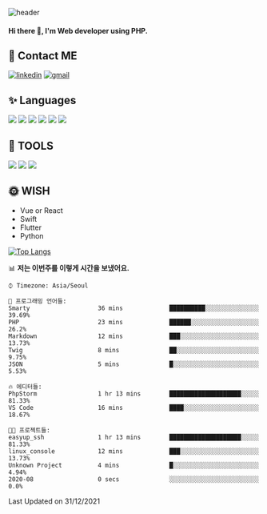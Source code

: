 ![header](https://capsule-render.vercel.app/api?type=waving&color=auto&height=300&section=header&text=EINEE&fontSize=90&animation=twinkling)

#### Hi there 👋, I'm <b>Web developer</b> using PHP. ####

<!--
- 🔭 I’m currently working on Uniwill
- 🌱 I’m currently learning Vue or React or Python.
-->

<!---#### I am PHP developer --->

## 💌 Contact ME ###
[<img src='https://img.shields.io/badge/-EunjiKo-%230A66C2?style=flat-square&logo=LinkedIn&logoColor=white' alt='linkedin'>](https://www.linkedin.com/in/https://www.linkedin.com/in/eunji-ko-00a907164//)  [<img src='https://img.shields.io/badge/-einee214%40gmail.com-%23EA4335?style=flat-square&logo=Gmail&logoColor=white' alt='gmail'>](einee214@gmail.com)  


## ✨ Languages
<img src='https://img.shields.io/badge/-PHP-%23777BB4?style=for-the-badge&logo=PHP&logoColor=white'> <img src='https://img.shields.io/badge/-Laravel-%23FF2D20?style=for-the-badge&logo=Laravel&logoColor=white'> <img src='https://img.shields.io/badge/Jquery-%230769AD?style=for-the-badge&logo=Jquery&logoColor=white'> <img src='https://img.shields.io/badge/CSS3-%231572B6?style=for-the-badge&logo=CSS3&logoColor=white'> <img src='https://img.shields.io/badge/Bootstrap-%237952B3?style=for-the-badge&logo=Bootstrap&logoColor=white' > <img src='https://img.shields.io/badge/MySQL-%234479A1?style=for-the-badge&logo=MySQL&logoColor=white' >

## 🌷 TOOLS
<img src='https://img.shields.io/badge/PHPSTORM-%23000000?style=for-the-badge&logo=PhpStorm&logoColor=white' > <img src='https://img.shields.io/badge/GitLab-%23FCA121?style=for-the-badge&logo=GitLab&logoColor=white' > <img src='https://img.shields.io/badge/GitHub-%23181717?style=for-the-badge&logo=GitHub&logoColor=white'>


## 🌞 WISH
- Vue or React
- Swift
- Flutter
- Python


[![Top Langs](https://github-readme-stats.vercel.app/api/top-langs/?username=ein214&layout=compact)](https://github.com/anuraghazra/github-readme-stats)

<!--START_SECTION:waka-->
📊 **저는 이번주를 이렇게 시간을 보냈어요.** 

```text
⌚︎ Timezone: Asia/Seoul

💬 프로그래밍 언어들: 
Smarty                   36 mins             ██████████░░░░░░░░░░░░░░░   39.69% 
PHP                      23 mins             ██████░░░░░░░░░░░░░░░░░░░   26.2% 
Markdown                 12 mins             ███░░░░░░░░░░░░░░░░░░░░░░   13.73% 
Twig                     8 mins              ██░░░░░░░░░░░░░░░░░░░░░░░   9.75% 
JSON                     5 mins              █░░░░░░░░░░░░░░░░░░░░░░░░   5.53%

🔥 에디터들: 
PhpStorm                 1 hr 13 mins        ████████████████████░░░░░   81.33% 
VS Code                  16 mins             ████░░░░░░░░░░░░░░░░░░░░░   18.67%

🐱‍💻 프로젝트들: 
easyup_ssh               1 hr 13 mins        ████████████████████░░░░░   81.33% 
linux_console            12 mins             ███░░░░░░░░░░░░░░░░░░░░░░   13.73% 
Unknown Project          4 mins              █░░░░░░░░░░░░░░░░░░░░░░░░   4.94% 
2020-08                  0 secs              ░░░░░░░░░░░░░░░░░░░░░░░░░   0.0%

```


 Last Updated on 31/12/2021
<!--END_SECTION:waka-->

<!---![GitHub stats](https://github-readme-stats.vercel.app/api?username=ein214&show_icons=true&theme=dracula)  --->



